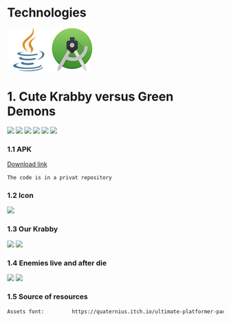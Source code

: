 # Technologies
![](https://github.com/DamianPyCoder/DamianPyCoder/blob/main/icons/javaIcon.png)
![](https://github.com/DamianPyCoder/DamianPyCoder/blob/main/icons/androidStudio100.png)



#
# 1. Cute Krabby versus Green Demons
![](https://github.com/DamianPyCoder/JavaGame___CuteKrabby/tree/main/picts/2_250px.jpg)
![](https://github.com/DamianPyCoder/JavaGame___CuteKrabby/tree/main/picts/3_250px.jpg)
![](https://github.com/DamianPyCoder/Java__Games_x2__CuteKrabby_PixelFish/blob/main/CUTE_KRABBY/6_250px.jpg)
![](https://github.com/DamianPyCoder/Java__Games_x2__CuteKrabby_PixelFish/blob/main/CUTE_KRABBY/4_250px.jpg)
![](https://github.com/DamianPyCoder/Java__Games_x2__CuteKrabby_PixelFish/blob/main/CUTE_KRABBY/5_250px.jpg)
![](https://github.com/DamianPyCoder/Java__Games_x2__CuteKrabby_PixelFish/blob/main/CUTE_KRABBY/1_250px.jpg)



### 1.1 APK
[Download link](https://github.com/DamianPyCoder/Java__Games_x2__CuteKrabby_PixelFish/blob/main/CUTE_KRABBY/appCuteKrabby.apk)

```diff
The code is in a privat repository
``` 

### 1.2 Icon
![](https://github.com/DamianPyCoder/Java__Games_x2__CuteKrabby_PixelFish/blob/main/CUTE_KRABBY/icono100.png)

### 1.3 Our Krabby
![](https://github.com/DamianPyCoder/Java__Games_x2__CuteKrabby_PixelFish/blob/main/CUTE_KRABBY/krabbyBig.png)
![](https://github.com/DamianPyCoder/Java__Games_x2__CuteKrabby_PixelFish/blob/main/CUTE_KRABBY/krabby.png)


### 1.4 Enemies live and after die
![](https://github.com/DamianPyCoder/Java__Games_x2__CuteKrabby_PixelFish/blob/main/CUTE_KRABBY/enemigo.png)
![](https://github.com/DamianPyCoder/Java__Games_x2__CuteKrabby_PixelFish/blob/main/CUTE_KRABBY/calavera.png)


### 1.5 Source of resources
```diff
Assets font:         https://quaternius.itch.io/ultimate-platformer-pack
```
